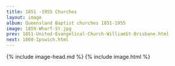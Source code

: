 ```yaml
---
title: 1851 -1955 Churches
layout: image
album: Queensland Baptist churches 1851-1955
image: 1859-Wharf-St.jpg
prev: 1851-United-Evangelical-Church-WilliamSt-Brisbane.html
next: 1860-Ipswich.html
---
```

 {% include image-head.md %}
{% include image.html %}